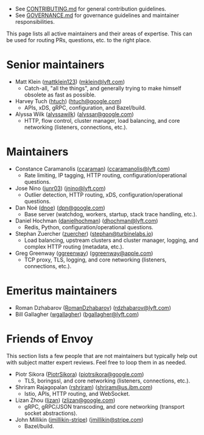 * See [CONTRIBUTING.md](CONTRIBUTING.md) for general contribution guidelines.
* See [GOVERNANCE.md](GOVERNANCE.md) for governance guidelines and maintainer responsibilities.

This page lists all active maintainers and their areas of expertise. This can be used for
routing PRs, questions, etc. to the right place.

# Senior maintainers

* Matt Klein ([mattklein123](https://github.com/mattklein123)) (mklein@lyft.com)
  * Catch-all, "all the things", and generally trying to make himself obsolete as fast as
    possible.
* Harvey Tuch ([htuch](https://github.com/htuch)) (htuch@google.com)
  * APIs, xDS, gRPC, configuration, and Bazel/build.
* Alyssa Wilk ([alyssawilk](https://github.com/alyssawilk)) (alyssar@google.com)
  * HTTP, flow control, cluster manager, load balancing, and core networking (listeners,
    connections, etc.).

# Maintainers

* Constance Caramanolis ([ccaraman](https://github.com/ccaraman)) (ccaramanolis@lyft.com)
  * Rate limiting, IP tagging, HTTP routing, configuration/operational questions.
* Jose Nino ([junr03](https://github.com/junr03)) (jnino@lyft.com)
  * Outlier detection, HTTP routing, xDS, configuration/operational questions.
* Dan Noé ([dnoe](https://github.com/dnoe)) (dpn@google.com)
  * Base server (watchdog, workers, startup, stack trace handling, etc.).
* Daniel Hochman ([danielhochman](https://github.com/danielhochman)) (dhochman@lyft.com)
  * Redis, Python, configuration/operational questions.
* Stephan Zuercher ([zuercher](https://github.com/zuercher)) (stephan@turbinelabs.io)
  * Load balancing, upstream clusters and cluster manager, logging, and complex HTTP routing
    (metadata, etc.).
* Greg Greenway ([ggreenway](https://github.com/ggreenway)) (ggreenway@apple.com)
  * TCP proxy, TLS, logging, and core networking (listeners, connections, etc.).

# Emeritus maintainers

* Roman Dzhabarov ([RomanDzhabarov](https://github.com/RomanDzhabarov)) (rdzhabarov@lyft.com)
* Bill Gallagher ([wgallagher](https://github.com/wgallagher)) (bgallagher@lyft.com)

# Friends of Envoy

This section lists a few people that are not maintainers but typically help out with subject
matter expert reviews. Feel free to loop them in as needed.

* Piotr Sikora ([PiotrSikora](https://github.com/PiotrSikora)) (piotrsikora@google.com)
  * TLS, boringssl, and core networking (listeners, connections, etc.).
* Shriram Rajagopalan ([rshriram](https://github.com/rshriram)) (shriram@us.ibm.com)
  * Istio, APIs, HTTP routing, and WebSocket.
* Lizan Zhou ([lizan](https://github.com/lizan)) (zlizan@google.com)
  * gRPC, gRPC/JSON transcoding, and core networking (transport socket abstractions).
* John Millikin ([jmillikin-stripe](https://github.com/jmillikin-stripe)) (jmillikin@stripe.com)
  * Bazel/build.
